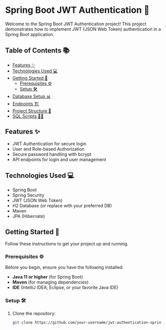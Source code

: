 # Spring Boot JWT Authentication 🚀

Welcome to the Spring Boot JWT Authentication project! This project demonstrates how to implement JWT (JSON Web Token) authentication in a Spring Boot application.

## Table of Contents 📚

- [Features ✨](#features)
- [Technologies Used 💻](#technologies-used)
- [Getting Started 🚀](#getting-started)
  - [Prerequisites ⚙️](#prerequisites)
  - [Setup 🛠️](#setup)
- [Database Setup 📊](#database-setup)
- [Endpoints 🏗️](#endpoints)
- [Project Structure 📂](#project-structure)
- [SQL Scripts 🧑‍💻](#sql-scripts)

## Features ✨

- JWT Authentication for secure login
- User and Role-based Authorization
- Secure password handling with bcrypt
- API endpoints for login and user management

## Technologies Used 💻

- Spring Boot
- Spring Security
- JWT (JSON Web Token)
- H2 Database (or replace with your preferred DB)
- Maven
- JPA (Hibernate)

## Getting Started 🚀

Follow these instructions to get your project up and running.

### Prerequisites ⚙️

Before you begin, ensure you have the following installed:

- **Java 11 or higher** (for Spring Boot)
- **Maven** (for managing dependencies)
- **IDE** (IntelliJ IDEA, Eclipse, or your favorite Java IDE)

### Setup 🛠️

1. Clone the repository:
   ```bash
   git clone https://github.com/your-username/jwt-authentication-springboot.git
